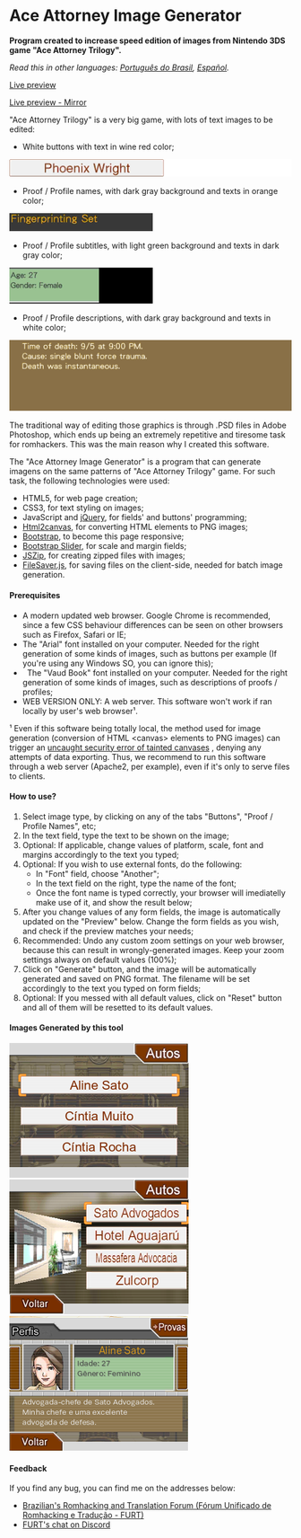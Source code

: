 # Ace Attorney Image Generator

**Program created to increase speed edition of images from Nintendo 3DS game "Ace Attorney Trilogy".**

*Read this in other languages: [Português do Brasil](README.pt-br.md), [Español](README.es.md).*

[Live preview](https://leomontenegro6.github.io/aaig/)

[Live preview - Mirror](http://www.romhacking.net.br/tools/aaig/)

"Ace Attorney Trilogy" is a very big game, with lots of text images to be edited:

*   White buttons with text in wine red color;

![alt tag](images/button_bg_filled.png)
*   Proof / Profile names, with dark gray background and texts in orange color;

![alt tag](images/proof_profile_title_bg_filled.png)
*   Proof / Profile subtitles, with light green background and texts in dark gray color;

![alt tag](images/proof_profile_subtitle_bg_filled.png)
*   Proof / Profile descriptions, with dark gray background and texts in white color;

![alt tag](images/proof_profile_description_bg_brown.png)

The traditional way of editing those graphics is through .PSD files in Adobe Photoshop, which ends up being an extremely repetitive and tiresome task for romhackers. This was the main reason why I created this software.

The "Ace Attorney Image Generator" is a program that can generate imagens on the same patterns of "Ace Attorney Trilogy" game. For such task, the following technologies were used:

*   HTML5, for web page creation;
*   CSS3, for text styling on images;
*   JavaScript and [jQuery](https://jquery.com/), for fields' and buttons' programming;
*   [Html2canvas](http://html2canvas.hertzen.com/), for converting HTML elements to PNG images;
*   [Bootstrap](http://getbootstrap.com/), to become this page responsive;
*   [Bootstrap Slider](https://github.com/seiyria/bootstrap-slider), for scale and margin fields;
*   [JSZip](https://stuk.github.io/jszip/), for creating zipped files with images;
*   [FileSaver.js](https://github.com/eligrey/FileSaver.js/), for saving files on the client-side, needed for batch image generation.

#### Prerequisites

*   A modern updated web browser. Google Chrome is recommended, since a few CSS behaviour differences can be seen on other browsers such as Firefox, Safari or IE;
*   The "Arial" font installed on your computer. Needed for the right generation of some kinds of images, such as buttons per example (If you're using any Windows SO, you can ignore this);
*   The "Vaud Book" font installed on your computer. Needed for the right generation of some kinds of images, such as descriptions of proofs / profiles;
*   WEB VERSION ONLY: A web server. This software won't work if ran locally by user's web browser¹.

¹ Even if this software being totally local, the method used for image generation (conversion of HTML &lt;canvas&gt; elements to PNG images) can trigger an [uncaught security error of tainted canvases](http://stackoverflow.com/questions/22710627/tainted-canvases-may-not-be-exported) , denying any attempts of data exporting. Thus, we recommend to run this software through a web server (Apache2, per example), even if it's only to serve files to clients.

#### How to use?

1.  Select image type, by clicking on any of the tabs "Buttons", "Proof / Profile Names", etc;
2.  In the text field, type the text to be shown on the image;
3.  Optional: If applicable, change values of platform, scale, font and margins accordingly to the text you typed;
4.  Optional: If you wish to use external fonts, do the following:
    *   In "Font" field, choose "Another";
    *   In the text field on the right, type the name of the font;
    *   Once the font name is typed correctly, your browser will imediatelly make use of it, and show the result below;
5.  After you change values of any form fields, the image is automatically updated on the "Preview" below. Change the form fields as you wish, and check if the preview matches your needs;
6.  Recommended: Undo any custom zoom settings on your web browser, because this can result in wrongly-generated images. Keep your zoom settings always on default values (100%);
7.  Click on "Generate" button, and the image will be automatically generated and saved on PNG format. The filename will be set accordingly to the text you typed on form fields;
8.  Optional: If you messed with all default values, click on "Reset" button and all of them will be resetted to its default values.

#### Images Generated by this tool

![alt tag](images/sample_1.png)
![alt tag](images/sample_2.png)
![alt tag](images/sample_3.png)

#### Feedback

If you find any bug, you can find me on the addresses below:

*   [Brazilian's Romhacking and Translation Forum (Fórum Unificado de Romhacking e Tradução - FURT)](http://www.romhacking.net.br/)
*   [FURT's chat on Discord](https://discord.gg/0V2rK6RK47Okravl)
